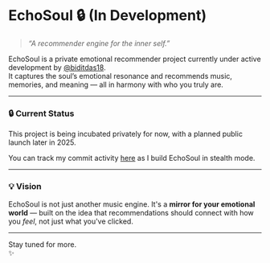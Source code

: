 # EchoSoul 🔒 (In Development)

> *“A recommender engine for the inner self.”*

EchoSoul is a private emotional recommender project currently under active development by [@biditdas18](https://github.com/biditdas18).  
It captures the soul’s emotional resonance and recommends music, memories, and meaning — all in harmony with who you truly are.

---

### 🔒 Current Status

This project is being incubated privately for now, with a planned public launch later in 2025.

You can track my commit activity [here](https://github.com/biditdas18) as I build EchoSoul in stealth mode.

---

### 💡 Vision

EchoSoul is not just another music engine. It's a **mirror for your emotional world** — built on the idea that recommendations should connect with how you *feel*, not just what you've clicked.

---

Stay tuned for more.  
✨
